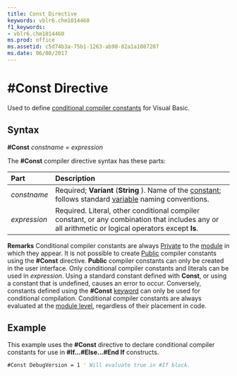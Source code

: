 ```yaml
---
title: Const Directive
keywords: vblr6.chm1014460
f1_keywords:
- vblr6.chm1014460
ms.prod: office
ms.assetid: c5d74b3a-75b1-1263-ab98-82a1a1087207
ms.date: 06/08/2017
---
```



# #Const Directive

Used to define [conditional compiler constants](vbe-glossary.md) for Visual Basic.

## Syntax

 **#Const** _constname_ = _expression_

The **#Const** compiler directive syntax has these parts:


|**Part**|**Description**|
|:-----|:-----|
| _constname_|Required;  **Variant** (**String** ). Name of the [constant](vbe-glossary.md); follows standard [variable](vbe-glossary.md) naming conventions.|
| _expression_|Required. Literal, other conditional compiler constant, or any combination that includes any or all arithmetic or logical operators except  **Is**.|

 **Remarks**
Conditional compiler constants are always [Private](vbe-glossary.md) to the [module](vbe-glossary.md) in which they appear. It is not possible to create [Public](vbe-glossary.md) compiler constants using the **#Const** directive. **Public** compiler constants can only be created in the user interface.
Only conditional compiler constants and literals can be used in  _expression_. Using a standard constant defined with **Const**, or using a constant that is undefined, causes an error to occur. Conversely, constants defined using the **#Const** [keyword](vbe-glossary.md) can only be used for conditional compilation.
Conditional compiler constants are always evaluated at the [module level](vbe-glossary.md), regardless of their placement in code.

## Example

This example uses the  **#Const** directive to declare conditional compiler constants for use in **#If...#Else...#End If** constructs.


```vb
#Const DebugVersion = 1 ' Will evaluate true in #If block. 

```


